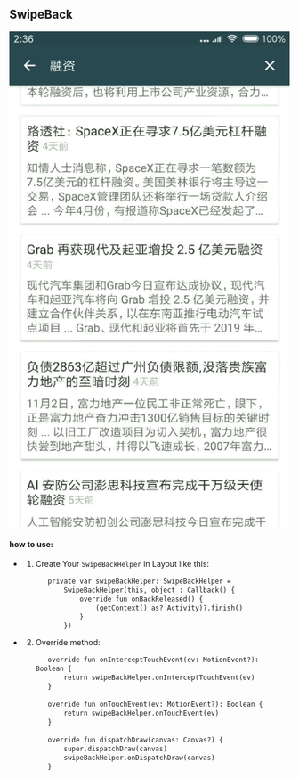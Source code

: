 ## SwipeBack

![gif](https://github.com/lovejjfg/SwipeBack/blob/master/art/swipeback.gif?raw=true)

#### how to use:

* 1. Create Your `SwipeBackHelper` in Layout like this:

            private var swipeBackHelper: SwipeBackHelper =
                SwipeBackHelper(this, object : Callback() {
                    override fun onBackReleased() {
                        (getContext() as? Activity)?.finish()
                    }
                })

* 2. Override method:

            override fun onInterceptTouchEvent(ev: MotionEvent?): Boolean {
                return swipeBackHelper.onInterceptTouchEvent(ev)
            }

            override fun onTouchEvent(ev: MotionEvent?): Boolean {
                return swipeBackHelper.onTouchEvent(ev)
            }

            override fun dispatchDraw(canvas: Canvas?) {
                super.dispatchDraw(canvas)
                swipeBackHelper.onDispatchDraw(canvas)
            }

